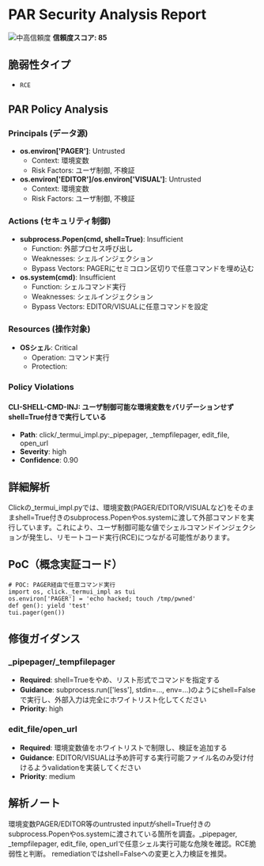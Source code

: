 # PAR Security Analysis Report

![中高信頼度](https://img.shields.io/badge/信頼度-中高-orange) **信頼度スコア: 85**

## 脆弱性タイプ

- `RCE`

## PAR Policy Analysis

### Principals (データ源)

- **os.environ['PAGER']**: Untrusted
  - Context: 環境変数
  - Risk Factors: ユーザ制御, 不検証
- **os.environ['EDITOR']/os.environ['VISUAL']**: Untrusted
  - Context: 環境変数
  - Risk Factors: ユーザ制御, 不検証

### Actions (セキュリティ制御)

- **subprocess.Popen(cmd, shell=True)**: Insufficient
  - Function: 外部プロセス呼び出し
  - Weaknesses: シェルインジェクション
  - Bypass Vectors: PAGERにセミコロン区切りで任意コマンドを埋め込む
- **os.system(cmd)**: Insufficient
  - Function: シェルコマンド実行
  - Weaknesses: シェルインジェクション
  - Bypass Vectors: EDITOR/VISUALに任意コマンドを設定

### Resources (操作対象)

- **OSシェル**: Critical
  - Operation: コマンド実行
  - Protection: 

### Policy Violations

#### CLI-SHELL-CMD-INJ: ユーザ制御可能な環境変数をバリデーションせずshell=True付きで実行している

- **Path**: click/_termui_impl.py:_pipepager, _tempfilepager, edit_file, open_url
- **Severity**: high
- **Confidence**: 0.90

## 詳細解析

Clickの_termui_impl.pyでは、環境変数(PAGER/EDITOR/VISUALなど)をそのままshell=True付きのsubprocess.Popenやos.systemに渡して外部コマンドを実行しています。これにより、ユーザ制御可能な値でシェルコマンドインジェクションが発生し、リモートコード実行(RCE)につながる可能性があります。

## PoC（概念実証コード）

```text
# POC: PAGER経由で任意コマンド実行
import os, click._termui_impl as tui
os.environ['PAGER'] = 'echo hacked; touch /tmp/pwned'
def gen(): yield 'test'
tui.pager(gen())
```

## 修復ガイダンス

### _pipepager/_tempfilepager

- **Required**: shell=Trueをやめ、リスト形式でコマンドを指定する
- **Guidance**: subprocess.run(['less'], stdin=..., env=...)のようにshell=Falseで実行し、外部入力は完全にホワイトリスト化してください
- **Priority**: high

### edit_file/open_url

- **Required**: 環境変数値をホワイトリストで制限し、検証を追加する
- **Guidance**: EDITOR/VISUALは予め許可する実行可能ファイル名のみ受け付けるようvalidationを実装してください
- **Priority**: medium

## 解析ノート

環境変数PAGER/EDITOR等のuntrusted inputがshell=True付きのsubprocess.Popenやos.systemに渡されている箇所を調査。_pipepager, _tempfilepager, edit_file, open_urlで任意シェル実行可能な危険を確認。RCE脆弱性と判断。 remediationではshell=Falseへの変更と入力検証を推奨。

